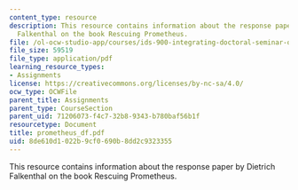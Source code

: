 ```yaml
---
content_type: resource
description: This resource contains information about the response paper by Dietrich
  Falkenthal on the book Rescuing Prometheus.
file: /ol-ocw-studio-app/courses/ids-900-integrating-doctoral-seminar-on-emerging-technologies-fall-2005/8de610d1022b9cf0690b8dd2c9323355_prometheus_df.pdf
file_size: 59519
file_type: application/pdf
learning_resource_types:
- Assignments
license: https://creativecommons.org/licenses/by-nc-sa/4.0/
ocw_type: OCWFile
parent_title: Assignments
parent_type: CourseSection
parent_uid: 71206073-f4c7-32b8-9343-b780baf56b1f
resourcetype: Document
title: prometheus_df.pdf
uid: 8de610d1-022b-9cf0-690b-8dd2c9323355
---
```

This resource contains information about the response paper by Dietrich Falkenthal on the book Rescuing Prometheus.